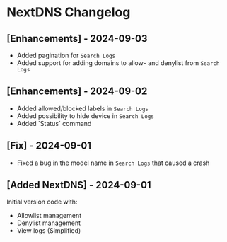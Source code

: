 # NextDNS Changelog

## [Enhancements] - 2024-09-03

- Added pagination for `Search Logs`
- Added support for adding domains to allow- and denylist from `Search Logs`

## [Enhancements] - 2024-09-02

- Added allowed/blocked labels in `Search Logs`
- Added possibility to hide device in `Search Logs`
- Added `Status´ command

## [Fix] - 2024-09-01

- Fixed a bug in the model name in `Search Logs` that caused a crash

## [Added NextDNS] - 2024-09-01

Initial version code with:

- Allowlist management
- Denylist management
- View logs (Simplified)
